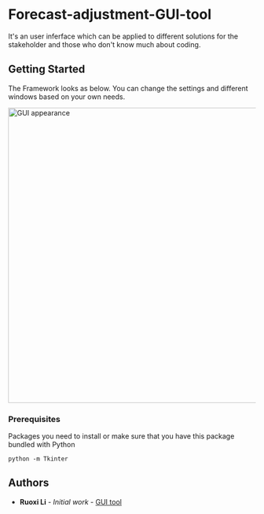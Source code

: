 # Forecast-adjustment-GUI-tool

It's an user inferface which can be applied to different solutions for the stakeholder and those who don't know much about coding. 
## Getting Started

The Framework looks as below. You can change the settings and different windows based on your own needs.

<img width="601" alt="GUI appearance" src="https://user-images.githubusercontent.com/51651656/77933323-f2b44d80-72ae-11ea-9cf1-766ef0c1625b.PNG">


### Prerequisites

Packages you need to install or make sure that you have this package bundled with Python
```
python -m Tkinter
```
## Authors

* **Ruoxi Li** - *Initial work* - [GUI tool](https://github.com/RuoxiLiiiii/Forecast-adjustment-GUI-tool-)

